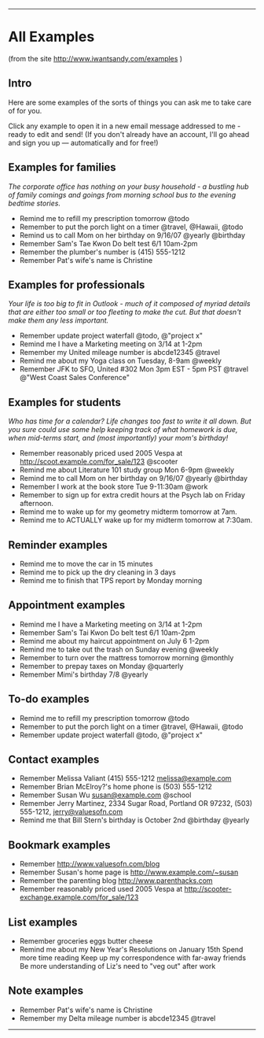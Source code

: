 


---


# All Examples #
(from the site http://www.iwantsandy.com/examples )

## Intro ##

Here are some examples of the sorts of things you can ask me to take care of for you.

Click any example to open it in a new email message addressed to me - ready to edit and send! (If you don't already have an account, I'll go ahead and sign you up — automatically and for free!)

## Examples for families ##

_The corporate office has nothing on your busy household - a bustling hub of family comings and goings from morning school bus to the evening bedtime stories._

  * Remind me to refill my prescription tomorrow @todo
  * Remember to put the porch light on a timer @travel, @Hawaii, @todo
  * Remind us to call Mom on her birthday on 9/16/07 @yearly @birthday
  * Remember Sam's Tae Kwon Do belt test 6/1 10am-2pm
  * Remember the plumber's number is (415) 555-1212
  * Remember Pat's wife's name is Christine

## Examples for professionals ##

_Your life is too big to fit in Outlook - much of it composed of myriad details that are either too small or too fleeting to make the cut. But that doesn't make them any less important._

  * Remember update project waterfall @todo, @"project x"
  * Remind me I have a Marketing meeting on 3/14 at 1-2pm
  * Remember my United mileage number is abcde12345 @travel
  * Remind me about my Yoga class on Tuesday, 8-9am @weekly
  * Remember JFK to SFO, United #302 Mon 3pm EST - 5pm PST @travel @"West Coast Sales Conference"

## Examples for students ##


_Who has time for a calendar? Life changes too fast to write it all down. But you sure could use some help keeping track of what homework is due, when mid-terms start, and (most importantly) your mom's birthday!_

  * Remember reasonably priced used 2005 Vespa at http://scoot.example.com/for_sale/123 @scooter
  * Remind me about Literature 101 study group Mon 6-9pm @weekly
  * Remind me to call Mom on her birthday on 9/16/07 @yearly @birthday
  * Remember I work at the book store Tue 9-11:30am @work
  * Remember to sign up for extra credit hours at the Psych lab on Friday afternoon.
  * Remind me to wake up for my geometry midterm tomorrow at 7am.
  * Remind me to ACTUALLY wake up for my midterm tomorrow at 7:30am.

## Reminder examples ##

  * Remind me to move the car in 15 minutes
  * Remind me to pick up the dry cleaning in 3 days
  * Remind me to finish that TPS report by Monday morning

## Appointment examples ##

  * Remind me I have a Marketing meeting on 3/14 at 1-2pm
  * Remember Sam's Tai Kwon Do belt test 6/1 10am-2pm
  * Remind me about my haircut appointment on July 6 1-2pm
  * Remind me to take out the trash on Sunday evening @weekly
  * Remember to turn over the mattress tomorrow morning @monthly
  * Remember to prepay taxes on Monday @quarterly
  * Remember Mimi's birthday 7/8 @yearly

## To-do examples ##

  * Remind me to refill my prescription tomorrow @todo
  * Remember to put the porch light on a timer @travel, @Hawaii, @todo
  * Remember update project waterfall @todo, @"project x"

## Contact examples ##

  * Remember Melissa Valiant (415) 555-1212 melissa@example.com
  * Remember Brian McElroy?'s home phone is (503) 555-1212
  * Remember Susan Wu susan@example.com @school
  * Remember Jerry Martinez, 2334 Sugar Road, Portland OR 97232, (503) 555-1212, jerry@valuesofn.com
  * Remind me that Bill Stern's birthday is October 2nd @birthday @yearly

## Bookmark examples ##

  * Remember http://www.valuesofn.com/blog
  * Remember Susan's home page is http://www.example.com/~susan
  * Remember the parenting blog http://www.parenthacks.com
  * Remember reasonably priced used 2005 Vespa at http://scooter-exchange.example.com/for_sale/123

## List examples ##

  * Remember groceries eggs butter cheese
  * Remind me about my New Year's Resolutions on January 15th Spend more time reading Keep up my correspondence with far-away friends Be more understanding of Liz's need to "veg out" after work

## Note examples ##

  * Remember Pat's wife's name is Christine
  * Remember my Delta mileage number is abcde12345 @travel


---
